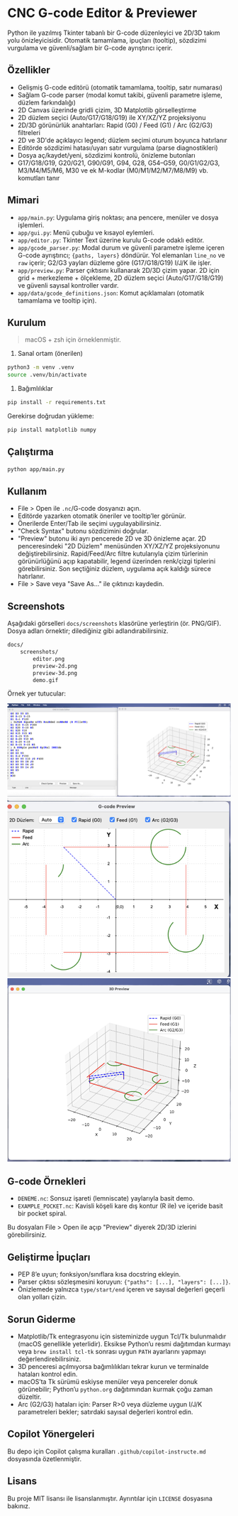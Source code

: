 # CNC G-code Editor & Previewer

Python ile yazılmış Tkinter tabanlı bir G-code düzenleyici ve 2D/3D takım yolu önizleyicisidir. Otomatik tamamlama, ipuçları (tooltip), sözdizimi vurgulama ve güvenli/sağlam bir G-code ayrıştırıcı içerir.

## Özellikler

- Gelişmiş G-code editörü (otomatik tamamlama, tooltip, satır numarası)
- Sağlam G-code parser (modal komut takibi, güvenli parametre işleme, düzlem farkındalığı)
- 2D Canvas üzerinde gridli çizim, 3D Matplotlib görselleştirme
- 2D düzlem seçici (Auto/G17/G18/G19) ile XY/XZ/YZ projeksiyonu
- 2D/3D görünürlük anahtarları: Rapid (G0) / Feed (G1) / Arc (G2/G3) filtreleri
- 2D ve 3D'de açıklayıcı legend; düzlem seçimi oturum boyunca hatırlanır
- Editörde sözdizimi hatası/uyarı satır vurgulama (parse diagnostikleri)
- Dosya aç/kaydet/yeni, sözdizimi kontrolü, önizleme butonları
- G17/G18/G19, G20/G21, G90/G91, G94, G28, G54–G59, G0/G1/G2/G3, M3/M4/M5/M6, M30 ve ek M-kodlar (M0/M1/M2/M7/M8/M9) vb. komutları tanır

## Mimari

- `app/main.py`: Uygulama giriş noktası; ana pencere, menüler ve dosya işlemleri.
- `app/gui.py`: Menü çubuğu ve kısayol eylemleri.
- `app/editor.py`: Tkinter Text üzerine kurulu G-code odaklı editör.
- `app/gcode_parser.py`: Modal durum ve güvenli parametre işleme içeren G-code ayrıştırıcı; `{paths, layers}` döndürür. Yol elemanları `line_no` ve `raw` içerir; G2/G3 yayları düzleme göre (G17/G18/G19) I/J/K ile işler.
- `app/preview.py`: Parser çıktısını kullanarak 2D/3D çizim yapar. 2D için grid + merkezleme + ölçekleme, 2D düzlem seçici (Auto/G17/G18/G19) ve güvenli sayısal kontroller vardır.
- `app/data/gcode_definitions.json`: Komut açıklamaları (otomatik tamamlama ve tooltip için).

## Kurulum

> macOS + zsh için örneklenmiştir.

1. Sanal ortam (önerilen)

```bash
python3 -m venv .venv
source .venv/bin/activate
```

1. Bağımlılıklar

```bash
pip install -r requirements.txt
```

Gerekirse doğrudan yükleme:

```bash
pip install matplotlib numpy
```

## Çalıştırma

```bash
python app/main.py
```

## Kullanım

- File > Open ile `.nc`/G-code dosyanızı açın.
- Editörde yazarken otomatik öneriler ve tooltip’ler görünür.
- Önerilerde Enter/Tab ile seçimi uygulayabilirsiniz.
- "Check Syntax" butonu sözdizimini doğrular.
- "Preview" butonu iki ayrı pencerede 2D ve 3D önizleme açar. 2D penceresindeki "2D Düzlem" menüsünden XY/XZ/YZ projeksiyonunu değiştirebilirsiniz. Rapid/Feed/Arc filtre kutularıyla çizim türlerinin görünürlüğünü açıp kapatabilir, legend üzerinden renk/çizgi tiplerini görebilirsiniz. Son seçtiğiniz düzlem, uygulama açık kaldığı sürece hatırlanır.
- File > Save veya "Save As..." ile çıktınızı kaydedin.

## Screenshots

Aşağıdaki görselleri `docs/screenshots` klasörüne yerleştirin (ör. PNG/GIF). Dosya adları örnektir; dilediğiniz gibi adlandırabilirsiniz.

```text
docs/
	screenshots/
		editor.png
		preview-2d.png
		preview-3d.png
		demo.gif
```

Örnek yer tutucular:

![Editor](docs/screenshots/editor.png)
![2D Preview](docs/screenshots/preview-2d.png)
![3D Preview](docs/screenshots/preview-3d.png)

## G-code Örnekleri

- `DENEME.nc`: Sonsuz işareti (lemniscate) yaylarıyla basit demo.
- `EXAMPLE_POCKET.nc`: Kavisli köşeli kare dış kontur (R ile) ve içeride basit bir pocket spiral.

Bu dosyaları File > Open ile açıp "Preview" diyerek 2D/3D izlerini görebilirsiniz.

## Geliştirme İpuçları

- PEP 8’e uyun; fonksiyon/sınıflara kısa docstring ekleyin.
- Parser çıktısı sözleşmesini koruyun: `{"paths": [...], "layers": [...]}`.
- Önizlemede yalnızca `type/start/end` içeren ve sayısal değerleri geçerli olan yolları çizin.

## Sorun Giderme

- Matplotlib/Tk entegrasyonu için sisteminizde uygun Tcl/Tk bulunmalıdır (macOS genellikle yeterlidir). Eksikse Python’u resmi dağıtımdan kurmayı veya `brew install tcl-tk` sonrası uygun `PATH` ayarlarını yapmayı değerlendirebilirsiniz.
- 3D penceresi açılmıyorsa bağımlılıkları tekrar kurun ve terminalde hataları kontrol edin.
- macOS’ta Tk sürümü eskiyse menüler veya pencereler donuk görünebilir; Python’u `python.org` dağıtımından kurmak çoğu zaman düzeltir.
- Arc (G2/G3) hataları için: Parser R>0 veya düzleme uygun I/J/K parametreleri bekler; satırdaki sayısal değerleri kontrol edin.

## Copilot Yönergeleri

Bu depo için Copilot çalışma kuralları `.github/copilot-instructe.md` dosyasında özetlenmiştir.

## Lisans

Bu proje MIT lisansı ile lisanslanmıştır. Ayrıntılar için `LICENSE` dosyasına bakınız.
